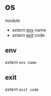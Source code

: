 # os

_module_

- _extern_ [env](#env) name
- _extern_ [exit](#exit) code

## env


_extern_ `env name`

## exit


_extern_ `exit code`

